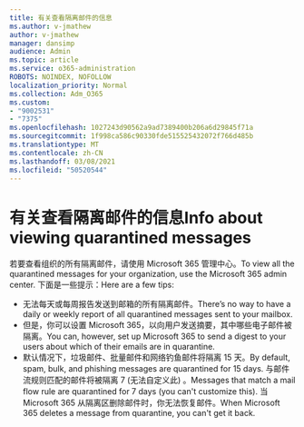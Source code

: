```yaml
---
title: 有关查看隔离邮件的信息
ms.author: v-jmathew
author: v-jmathew
manager: dansimp
audience: Admin
ms.topic: article
ms.service: o365-administration
ROBOTS: NOINDEX, NOFOLLOW
localization_priority: Normal
ms.collection: Adm_O365
ms.custom:
- "9002531"
- "7375"
ms.openlocfilehash: 1027243d90562a9ad7389400b206a6d29845f71a
ms.sourcegitcommit: 1f998ca586c90330fde515525432072f766d485b
ms.translationtype: MT
ms.contentlocale: zh-CN
ms.lasthandoff: 03/08/2021
ms.locfileid: "50520544"
---
```

# <a name="info-about-viewing-quarantined-messages"></a><span data-ttu-id="61d5e-102">有关查看隔离邮件的信息</span><span class="sxs-lookup"><span data-stu-id="61d5e-102">Info about viewing quarantined messages</span></span>

<span data-ttu-id="61d5e-103">若要查看组织的所有隔离邮件，请使用 Microsoft 365 管理中心。</span><span class="sxs-lookup"><span data-stu-id="61d5e-103">To view all the quarantined messages for your organization, use the Microsoft 365 admin center.</span></span> <span data-ttu-id="61d5e-104">下面是一些提示：</span><span class="sxs-lookup"><span data-stu-id="61d5e-104">Here are a few tips:</span></span>

- <span data-ttu-id="61d5e-105">无法每天或每周报告发送到邮箱的所有隔离邮件。</span><span class="sxs-lookup"><span data-stu-id="61d5e-105">There’s no way to have a daily or weekly report of all quarantined messages sent to your mailbox.</span></span>
- <span data-ttu-id="61d5e-106">但是，你可以设置 Microsoft 365，以向用户发送摘要，其中哪些电子邮件被隔离。</span><span class="sxs-lookup"><span data-stu-id="61d5e-106">You can, however, set up Microsoft 365 to send a digest to your users about which of their emails are in quarantine.</span></span>
- <span data-ttu-id="61d5e-107">默认情况下，垃圾邮件、批量邮件和网络钓鱼邮件将隔离 15 天。</span><span class="sxs-lookup"><span data-stu-id="61d5e-107">By default, spam, bulk, and phishing messages are quarantined for 15 days.</span></span> <span data-ttu-id="61d5e-108">与邮件流规则匹配的邮件将被隔离 7 (无法自定义此) 。</span><span class="sxs-lookup"><span data-stu-id="61d5e-108">Messages that match a mail flow rule are quarantined for 7 days (you can't customize this).</span></span> <span data-ttu-id="61d5e-109">当 Microsoft 365 从隔离区删除邮件时，你无法恢复邮件。</span><span class="sxs-lookup"><span data-stu-id="61d5e-109">When Microsoft 365 deletes a message from quarantine, you can't get it back.</span></span>
